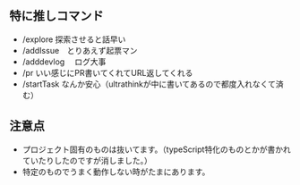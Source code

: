 ## 特に推しコマンド
- /explore  探索させると話早い
- /addIssue　とりあえず起票マン                      
- /adddevlog 　ログ大事                              
- /pr いい感じにPR書いてくれてURL返してくれる
- /startTask なんか安心（ultrathinkが中に書いてあるので都度入れなくて済む）

## 注意点
- プロジェクト固有のものは抜いてます。（typeScript特化のものとかが書かれていたりしたのですが消しました。）
- 特定のものでうまく動作しない時がたまにあります。

